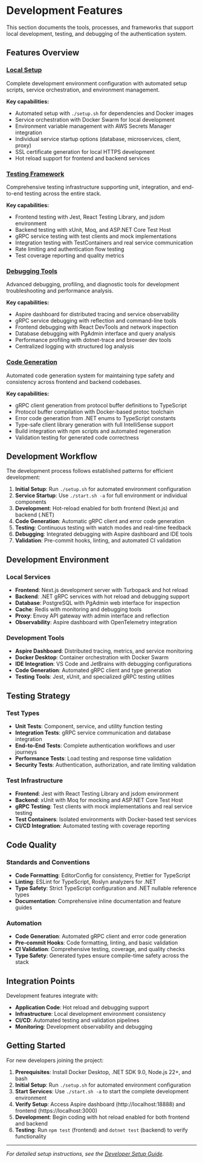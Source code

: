 # Development Features

This section documents the tools, processes, and frameworks that support local development, testing, and debugging of the authentication system.

## Features Overview

### [Local Setup](local-setup.md)
Complete development environment configuration with automated setup scripts, service orchestration, and environment management.

**Key capabilities:**
- Automated setup with `./setup.sh` for dependencies and Docker images
- Service orchestration with Docker Swarm for local development
- Environment variable management with AWS Secrets Manager integration
- Individual service startup options (database, microservices, client, proxy)
- SSL certificate generation for local HTTPS development
- Hot reload support for frontend and backend services

### [Testing Framework](testing-framework.md)
Comprehensive testing infrastructure supporting unit, integration, and end-to-end testing across the entire stack.

**Key capabilities:**
- Frontend testing with Jest, React Testing Library, and jsdom environment
- Backend testing with xUnit, Moq, and ASP.NET Core Test Host
- gRPC service testing with test clients and mock implementations
- Integration testing with TestContainers and real service communication
- Rate limiting and authentication flow testing
- Test coverage reporting and quality metrics

### [Debugging Tools](debugging-tools.md)
Advanced debugging, profiling, and diagnostic tools for development troubleshooting and performance analysis.

**Key capabilities:**
- Aspire dashboard for distributed tracing and service observability
- gRPC service debugging with reflection and command-line tools
- Frontend debugging with React DevTools and network inspection
- Database debugging with PgAdmin interface and query analysis
- Performance profiling with dotnet-trace and browser dev tools
- Centralized logging with structured log analysis

### [Code Generation](code-generation.md)
Automated code generation system for maintaining type safety and consistency across frontend and backend codebases.

**Key capabilities:**
- gRPC client generation from protocol buffer definitions to TypeScript
- Protocol buffer compilation with Docker-based protoc toolchain
- Error code generation from .NET enums to TypeScript constants
- Type-safe client library generation with full IntelliSense support
- Build integration with npm scripts and automated regeneration
- Validation testing for generated code correctness

## Development Workflow

The development process follows established patterns for efficient development:

1. **Initial Setup**: Run `./setup.sh` for automated environment configuration
2. **Service Startup**: Use `./start.sh -a` for full environment or individual components
3. **Development**: Hot-reload enabled for both frontend (Next.js) and backend (.NET)
4. **Code Generation**: Automatic gRPC client and error code generation
5. **Testing**: Continuous testing with watch modes and real-time feedback
6. **Debugging**: Integrated debugging with Aspire dashboard and IDE tools
7. **Validation**: Pre-commit hooks, linting, and automated CI validation

## Development Environment

### Local Services
- **Frontend**: Next.js development server with Turbopack and hot reload
- **Backend**: .NET gRPC services with hot reload and debugging support
- **Database**: PostgreSQL with PgAdmin web interface for inspection
- **Cache**: Redis with monitoring and debugging tools
- **Proxy**: Envoy API gateway with admin interface and reflection
- **Observability**: Aspire dashboard with OpenTelemetry integration

### Development Tools
- **Aspire Dashboard**: Distributed tracing, metrics, and service monitoring
- **Docker Desktop**: Container orchestration with Docker Swarm
- **IDE Integration**: VS Code and JetBrains with debugging configurations
- **Code Generation**: Automated gRPC client and type generation
- **Testing Tools**: Jest, xUnit, and specialized gRPC testing utilities

## Testing Strategy

### Test Types
- **Unit Tests**: Component, service, and utility function testing
- **Integration Tests**: gRPC service communication and database integration
- **End-to-End Tests**: Complete authentication workflows and user journeys
- **Performance Tests**: Load testing and response time validation
- **Security Tests**: Authentication, authorization, and rate limiting validation

### Test Infrastructure
- **Frontend**: Jest with React Testing Library and jsdom environment
- **Backend**: xUnit with Moq for mocking and ASP.NET Core Test Host
- **gRPC Testing**: Test clients with mock implementations and real service testing
- **Test Containers**: Isolated environments with Docker-based test services
- **CI/CD Integration**: Automated testing with coverage reporting

## Code Quality

### Standards and Conventions
- **Code Formatting**: EditorConfig for consistency, Prettier for TypeScript
- **Linting**: ESLint for TypeScript, Roslyn analyzers for .NET
- **Type Safety**: Strict TypeScript configuration and .NET nullable reference types
- **Documentation**: Comprehensive inline documentation and feature guides

### Automation
- **Code Generation**: Automated gRPC client and error code generation
- **Pre-commit Hooks**: Code formatting, linting, and basic validation
- **CI Validation**: Comprehensive testing, coverage, and quality checks
- **Type Safety**: Generated types ensure compile-time safety across the stack

## Integration Points

Development features integrate with:

- **Application Code**: Hot reload and debugging support
- **Infrastructure**: Local development environment consistency
- **CI/CD**: Automated testing and validation pipelines
- **Monitoring**: Development observability and debugging

## Getting Started

For new developers joining the project:

1. **Prerequisites**: Install Docker Desktop, .NET SDK 9.0, Node.js 22+, and bash
2. **Initial Setup**: Run `./setup.sh` for automated environment configuration
3. **Start Services**: Use `./start.sh -a` to start the complete development environment
4. **Verify Setup**: Access Aspire dashboard (http://localhost:18888) and frontend (https://localhost:3000)
5. **Development**: Begin coding with hot reload enabled for both frontend and backend
6. **Testing**: Run `npm test` (frontend) and `dotnet test` (backend) to verify functionality

---

*For detailed setup instructions, see the [Developer Setup Guide](../../guides/developer-setup.md).*
